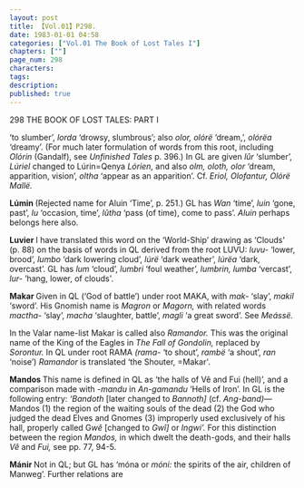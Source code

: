 ```yaml
---
layout: post
title: 【Vol.01】P298.
date: 1983-01-01 04:58
categories: ["Vol.01 The Book of Lost Tales I"]
chapters: [""]
page_num: 298
characters: 
tags: 
description: 
published: true
---
```


<p style="text-indent: 0;">
298      THE BOOK OF LOST TALES: PART I
</p>

‘to slumber’, <I>lorda </I>‘drowsy, slumbrous’; also <I>olor, olórë </I>‘dream,’, <I>olórëa </I>‘dreamy’. (For much later formulation of words from this root, including <I>Olórin </I>(Gandalf), see <I>Unfinished Tales </I>p. 396.) In GL are given <I>lûr </I>‘slumber’, <I>Lúriel </I>changed to Lúrin=Qenya <I>Lórien, </I>and also <I>olm, oloth, olor </I>‘dream, apparition, vision’, <I>oltha </I>‘appear as an apparition’. Cf. <I>Eriol, Olofantur, Olórë Mallë.</I>

<B>Lúmin  </B>(Rejected name for Aluin ‘Time’, p. 251.) GL has <I>Wan </I>‘time’, <I>luin </I>‘gone, past’, <I>lu </I>‘occasion, time’, <I>lûtha </I>‘pass (of time), come to pass’. <I>Aluin </I>perhaps belongs here also.

<B>Luvier   </B>I have translated this word on the ‘World-Ship’ drawing as ‘Clouds' (p. 88) on the basis of words in QL derived from the root LUVU: <I>luvu- </I>‘lower, brood’, <I>lumbo </I>‘dark lowering cloud’, <I>lúrë </I>‘dark weather’, <I>lúrëa </I>‘dark, overcast’. GL has <I>lum </I>‘cloud’, <I>lumbri </I>‘foul weather’, <I>lumbrin, lumba </I>‘vercast’, <I>lur- </I>‘hang, lower, of clouds'.

<B>Makar   </B>Given in QL (‘God of battle’) under root MAKA, with <I>mak- </I>‘slay’, <I>makil </I>‘sword’. His Gnomish name is <I>Magron </I>or <I>Magorn, </I>with related words <I>mactha- </I>‘slay’, <I>macha </I>‘slaughter, battle’, <I>magli </I>‘a great sword’. See <I>Meássë.</I>

In the Valar name-list Makar is called also <I>Ramandor. </I>This was the original name of the King of the Eagles in <I>The Fall of Gondolin, </I>replaced by <I>Sorontur. </I>In QL under root RAMA <I>(rama- </I>‘to shout’, <I>rambë </I>‘a shout’, <I>ran </I>‘noise’) <I>Ramandor </I>is translated ‘the Shouter, =Makar'.

<B>Mandos  </B>This name is defined in QL as ‘the halls of Vê and Fui (hell)’, and a comparison made with <I>-mandu </I>in <I>An-gamandu </I>‘Hells of Iron’. In GL is the following entry: <I>‘Bandoth </I>[later changed to <I>Bannoth] </I>(cf. <I>Ang-band)—</I>Mandos (1) the region of the waiting souls of the dead (2) the God who judged the dead Elves and Gnomes (3) improperly used exclusively of his hall, properly called G<I>wê </I>[changed to <I>Gwî] </I>or <I>Ingwi’. </I>For this distinction between the region <I>Mandos, </I>in which dwelt the death-gods, and their halls <I>Vê </I>and <I>Fui, </I>see pp. 77, 94-5.

<B>Mánir  </B>Not in QL; but GL has ‘móna or <I>móni: </I>the spirits of the air, children of Manweg’. Further relations are

